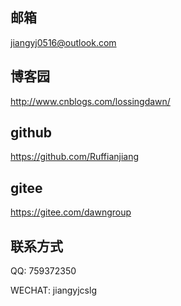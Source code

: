 ## 邮箱

jiangyj0516@outlook.com



## 博客园

http://www.cnblogs.com/lossingdawn/

## github

https://github.com/Ruffianjiang

## gitee

https://gitee.com/dawngroup

## 联系方式

QQ: 759372350

WECHAT: jiangyjcslg



